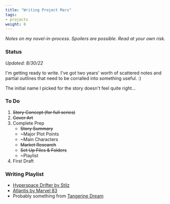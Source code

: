 ```yaml
---
title: "Writing Project Mars"
tags:
- projects
weight: 0
---
```


*Notes on my novel-in-process. Spoilers are possible. Read at your own risk.*

### Status
*Updated: 8/30/22*

I'm getting ready to write. I've got two years' worth of scattered notes and partial outlines that need to be corralled into something useful. :)

The initial name I picked for the story doesn't feel quite right...

### To Do

1. ~~Story Concept (for full series)~~
2. ~~Cover Art~~
3. Complete Prep
	* ~~Story Summary~~
	* ~Major Plot Points
	* ~Main Characters
	* ~~Market Research~~
	* ~~Set Up Files & Folders~~
	* ~Playlist
4. First Draft

### Writing Playlist

* [Hyperspace Drifter by Stilz](https://newretrowave.bandcamp.com/album/hyperspace-drifter-3)
* [Atlantis by Marvel 83](https://marvel83.bandcamp.com/album/atlantis)
* Probably something from [Tangerine Dream](https://www.tangerinedreammusic.com/)



